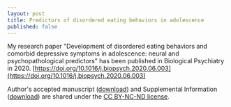```yaml
---
layout: post
title: Predictors of disordered eating behaviors in adolescence
published: false
---
```



My research paper "Development of disordered eating behaviors and comorbid depressive symptoms in adolescence: neural and psychopathological predictors" has been published in Biological Psychiatry in 2020. [https://doi.org/10.1016/j.biopsych.2020.06.003](https://doi.org/10.1016/j.biopsych.2020.06.003)



Author's accepted manuscript 
([download](https://github.com/crickfan/file_share/blob/master/BPS2020/Zhang2020_BPS_accepted_manuscript.pdf)) and Supplemental Information ([download](https://github.com/crickfan/file_share/blob/master/BPS2020/Zhang2020_BPS_accepted_manuscript.pdf)) are shared under the [CC BY-NC-ND license](https://creativecommons.org/licenses/by-nc-nd/4.0/).
